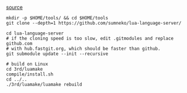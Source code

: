 [source](https://jdhao.github.io/2021/08/12/nvim_sumneko_lua_conf/)

```
mkdir -p $HOME/tools/ && cd $HOME/tools
git clone --depth=1 https://github.com/sumneko/lua-language-server/

cd lua-language-server
# if the cloning speed is too slow, edit .gitmodules and replace github.com
# with hub.fastgit.org, which should be faster than github.
git submodule update --init --recursive

# build on Linux
cd 3rd/luamake
compile/install.sh
cd ../..
./3rd/luamake/luamake rebuild
```
